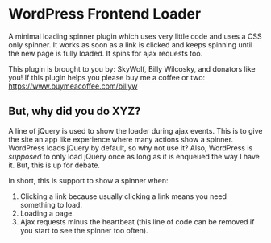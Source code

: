 # WordPress Frontend Loader
A minimal loading spinner plugin which uses very little code and uses a CSS only spinner. It works as soon as a link is clicked and keeps spinning until the new page is fully loaded. It spins for ajax requests too.

This plugin is brought to you by: SkyWolf, Billy Wilcosky, and donators like you! If this plugin helps you please buy me a coffee or two: https://www.buymeacoffee.com/billyw

## But, why did you do XYZ?
A line of jQuery is used to show the loader during ajax events. This is to give the site an app like experience where many actions show a spinner. WordPress loads jQuery by default, so why not use it? Also, WordPress is _supposed_ to only load jQuery once as long as it is enqueued the way I have it. But, this is up for debate.

In short, this is support to show a spinner when:
1. Clicking a link because usually clicking a link means you need something to load.
2. Loading a page.
3. Ajax requests minus the heartbeat (this line of code can be removed if you start to see the spinner too often).

